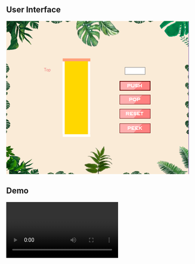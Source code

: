 ## User Interface

<img controls src="./user-interface.png"></img>

## Demo 

<video controls src="./stack-demo.mp4" title="demo"></video>